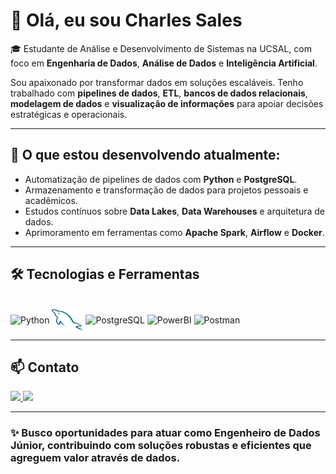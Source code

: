 # 👋 Olá, eu sou Charles Sales

🎓 Estudante de Análise e Desenvolvimento de Sistemas na UCSAL, com foco em **Engenharia de Dados**, **Análise de Dados** e **Inteligência Artificial**.

Sou apaixonado por transformar dados em soluções escaláveis. Tenho trabalhado com **pipelines de dados**, **ETL**, **bancos de dados relacionais**, **modelagem de dados** e **visualização de informações** para apoiar decisões estratégicas e operacionais.  

---

## 🚀 O que estou desenvolvendo atualmente:

- Automatização de pipelines de dados com **Python** e **PostgreSQL**.
- Armazenamento e transformação de dados para projetos pessoais e acadêmicos.
- Estudos contínuos sobre **Data Lakes**, **Data Warehouses** e arquitetura de dados.
- Aprimoramento em ferramentas como **Apache Spark**, **Airflow** e **Docker**.

---

## 🛠️ Tecnologias e Ferramentas

<div style="display: inline_block"><br>
  <img align="center" alt="Python" height="35" width="50" src="https://cdn.jsdelivr.net/gh/devicons/devicon@latest/icons/python/python-original.svg" />
  <img align="center" alt="MySQL" height="35" width="50" src="https://raw.githubusercontent.com/devicons/devicon/master/icons/mysql/mysql-original.svg" />
  <img align="center" alt="PostgreSQL" height="35" width="50" src="https://cdn.jsdelivr.net/gh/devicons/devicon@latest/icons/postgresql/postgresql-original-wordmark.svg" />
  <img align="center" alt="PowerBI" height="35" width="40" src="https://www.svgrepo.com/show/353904/power-bi.svg" />
  <img align="center" alt="Postman" height="35" width="40" src="https://cdn.jsdelivr.net/gh/devicons/devicon@latest/icons/postman/postman-original-wordmark.svg" />
</div>

---

## 📫 Contato

<div>
  <a href="https://www.linkedin.com/in/c-henrique-sales/ target="_blank">
    <img src="https://img.shields.io/badge/-LinkedIn-%230077B5?style=for-the-badge&logo=linkedin&logoColor=white" />
  </a>
  <a href="mailto:salleshenrique13@gmail.com">
    <img src="https://img.shields.io/badge/-Gmail-%23333?style=for-the-badge&logo=gmail&logoColor=white" />
  </a>
</div>

---

### ✨ Busco oportunidades para atuar como **Engenheiro de Dados Júnior**, contribuindo com soluções robustas e eficientes que agreguem valor através de dados.

